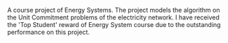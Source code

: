 A course project of Energy Systems. The project models the algorithm on the Unit Commitment problems of the electricity network. I have received the 'Top Student' reward of Energy System course due to the outstanding performance on this project.